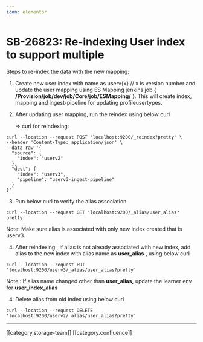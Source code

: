 ```yaml
---
icon: elementor
---
```


# SB-26823: Re-indexing User index to support multiple

Steps to re-index the data with the new mapping:

1. Create new user index with name as userv{x} // x is version number and update the user mapping using ES Mapping jenkins job { **/Provision/job/dev/job/Core/job/ESMapping/** }. This will create index, mapping and ingest-pipeline for updating profileusertypes.
2.  After updating user mapping, run the reindex using below curl

    \=> curl for reindexing:

```
curl --location --request POST 'localhost:9200/_reindex?pretty' \
--header 'Content-Type: application/json' \
--data-raw '{
  "source": {
    "index": "userv2"
  },
  "dest": {
    "index": "userv3",
    "pipeline": "userv3-ingest-pipeline"
  }
}'
```

3. Run below curl to verify the alias association

```
curl --location --request GET 'localhost:9200/_alias/user_alias?pretty'
```

Note: Make sure alias is associated with only new index created that is userv3.

4. After reindexing , if alias is not already associated with new index, add alias to the new index with alias name as **user\_alias** , using below curl

```
curl --location --request PUT 'localhost:9200/userv3/_alias/user_alias?pretty'
```

Note : If alias name changed other than **user\_alias,** update the learner env for **user\_index\_alias**

4. Delete alias from old index using below curl

```
curl --location --request DELETE 'localhost:9200/userv2/_alias/user_alias?pretty'
```

***

\[\[category.storage-team]] \[\[category.confluence]]
